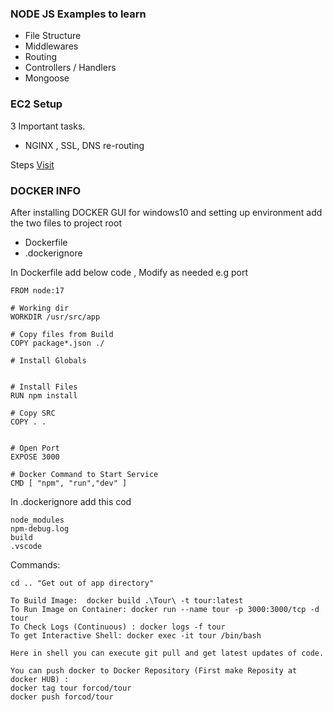 ### NODE JS Examples to learn

- File Structure
- Middlewares
- Routing
- Controllers / Handlers
- Mongoose

### EC2 Setup

3 Important tasks.

- NGINX , SSL, DNS re-routing

Steps [Visit](https://github.com/code-simple/nodejs-on-ec2#node-hello-world)

### DOCKER INFO

After installing DOCKER GUI for windows10 and setting up environment
add the two files to project root

- Dockerfile
- .dockerignore

In Dockerfile add below code , Modify as needed e.g port

```
FROM node:17

# Working dir
WORKDIR /usr/src/app

# Copy files from Build
COPY package*.json ./

# Install Globals


# Install Files
RUN npm install

# Copy SRC
COPY . .


# Open Port
EXPOSE 3000

# Docker Command to Start Service
CMD [ "npm", "run","dev" ]
```

In .dockerignore add this cod

```
node_modules
npm-debug.log
build
.vscode
```

Commands:

```
cd .. "Get out of app directory"

To Build Image:  docker build .\Tour\ -t tour:latest
To Run Image on Container: docker run --name tour -p 3000:3000/tcp -d tour
To Check Logs (Continuous) : docker logs -f tour
To get Interactive Shell: docker exec -it tour /bin/bash

Here in shell you can execute git pull and get latest updates of code.

You can push docker to Docker Repository (First make Reposity at docker HUB) :
docker tag tour forcod/tour
docker push forcod/tour
```

